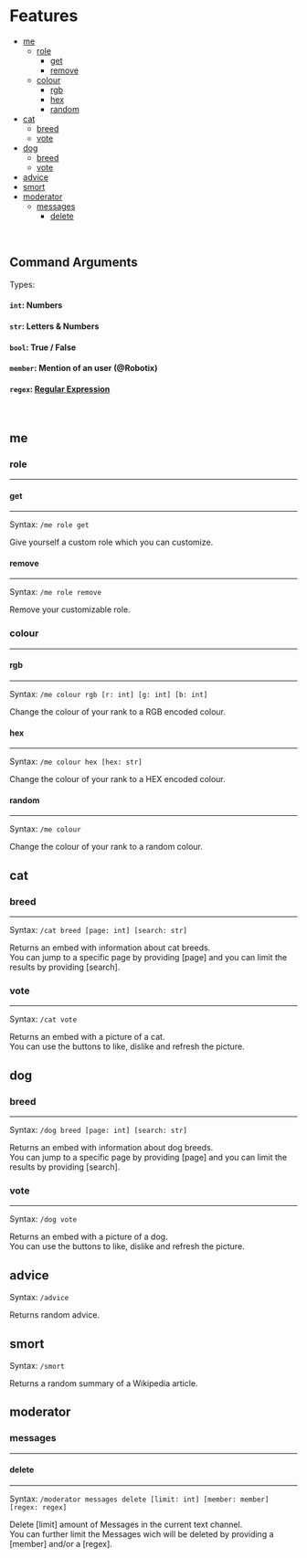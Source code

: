 # Features

  - [me](#me)
    - [role](#role)
      - [get](#get)
      - [remove](#remove)
    - [colour](#colour)
      - [rgb](#rgb)
      - [hex](#hex)
      - [random](#random)
  - [cat](#cat)
    - [breed](#breed)
    - [vote](#vote)
  - [dog](#dog)
    - [breed](#breed-1)
    - [vote](#vote-1)
  - [advice](#advice)
  - [smort](#smort)
  - [moderator](#moderator)
    - [messages](#messages)
      - [delete](#delete)

<br>

## Command Arguments

Types:

#### `int`: Numbers  
#### `str`: Letters & Numbers  
#### `bool`: True / False  
#### `member`: Mention of an user (@Robotix)  
#### `regex`: [Regular Expression](https://en.wikipedia.org/wiki/Regular_expression)

<br>

## me

### role

---

#### get

---

Syntax: `/me role get`

Give yourself a custom role which you can customize.

#### remove

---

Syntax: `/me role remove`

Remove your customizable role.

### colour

---

#### rgb

---

Syntax: `/me colour rgb [r: int] [g: int] [b: int]`

Change the colour of your rank to a RGB encoded colour.

#### hex

---

Syntax: `/me colour hex [hex: str]`

Change the colour of your rank to a HEX encoded colour.

#### random

---

Syntax: `/me colour`

Change the colour of your rank to a random colour.

## cat

### breed

---

Syntax: `/cat breed [page: int] [search: str]`

Returns an embed with information about cat breeds.  
You can jump to a specific page by providing [page] and you can limit the results by providing [search].

### vote

---

Syntax: `/cat vote`

Returns an embed with a picture of a cat.  
You can use the buttons to like, dislike and refresh the picture.

## dog

### breed

---

Syntax: `/dog breed [page: int] [search: str]`

Returns an embed with information about dog breeds.  
You can jump to a specific page by providing [page] and you can limit the results by providing [search].

### vote

---

Syntax: `/dog vote`

Returns an embed with a picture of a dog.  
You can use the buttons to like, dislike and refresh the picture.

## advice

Syntax: `/advice`

Returns random advice.

## smort

Syntax: `/smort`

Returns a random summary of a Wikipedia article.

## moderator

### messages

---

#### delete

---

Syntax: `/moderator messages delete [limit: int] [member: member] [regex: regex]`

Delete [limit] amount of Messages in the current text channel.  
You can further limit the Messages wich will be deleted by providing a [member] and/or a [regex].
